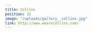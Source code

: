```yaml
---
title: Collins
position: 21
image: "/uploads/gallery__collins.jpg"
link: http://www.wearecollins.com/
---
```


